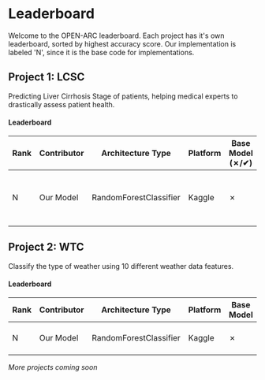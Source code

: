 # Leaderboard
Welcome to the OPEN-ARC leaderboard. Each project has it's own leaderboard, sorted by highest accuracy score. Our implementation is labeled 'N', since it is the base code for implementations.

## Project 1: LCSC
Predicting Liver Cirrhosis Stage of patients, helping medical experts to drastically assess patient health.

#### Leaderboard

| Rank | Contributor | Architecture Type | Platform | Base Model (✗/✔) | Dataset | Accuracy | Link |
|------|-------------|-------------------|----------|------------|---------|----------|------|
| N    | Our Model   | RandomForestClassifier             | Kaggle    | ✗        | Liver Cirrhosis Stage Classification 🩺 | 95.6%    | [Notebook](https://github.com/Infinitode/OPEN-ARC/Project-1-LCSC/project-1-lcsc.ipynb) |

## Project 2: WTC
Classify the type of weather using 10 different weather data features.

#### Leaderboard

| Rank | Contributor | Architecture Type | Platform | Base Model | Dataset | Accuracy | Link |
|------|-------------|-------------------|----------|------------|---------|----------|------|
| N    | Our Model   | RandomForestClassifier             | Kaggle    | ✗        | Weather Type Classification | 91.2%    | [Notebook](https://github.com/Infinitode/OPEN-ARC/Project-2-WTC/project-2-wtc.ipynb) |

*More projects coming soon*
